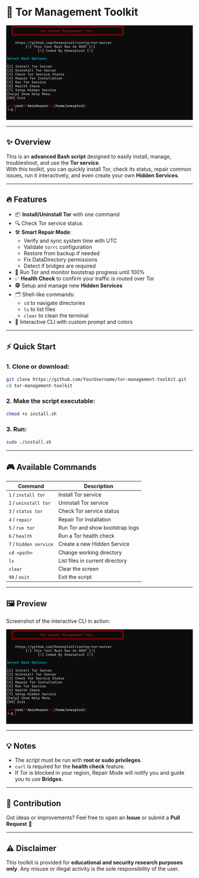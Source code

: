 # 🚀 Tor Management Toolkit  

<p align="center">
  <img src="screenshot.png" alt="Tor Manager CLI Preview" width="700"/>
</p>

---

## ✨ Overview

This is an **advanced Bash script** designed to easily install, manage, troubleshoot, and use the **Tor service**.  
With this toolkit, you can quickly install Tor, check its status, repair common issues, run it interactively, and even create your own **Hidden Services**.

---

## 🔥 Features

- 📦 **Install/Uninstall Tor** with one command  
- 🔍 Check Tor service status  
- 🛠 **Smart Repair Mode**:
  - Verify and sync system time with UTC
  - Validate `torrc` configuration
  - Restore from backup if needed
  - Fix DataDirectory permissions
  - Detect if bridges are required  
- 📡 Run Tor and monitor bootstrap progress until 100%  
- ✅ **Health Check** to confirm your traffic is routed over Tor  
- 🕵️ Setup and manage new **Hidden Services**  
- 🗂 Shell-like commands:  
  - `cd` to navigate directories  
  - `ls` to list files  
  - `clear` to clean the terminal  
- 🎨 Interactive CLI with custom prompt and colors  

---

## ⚡️ Quick Start

### 1. Clone or download:
```bash
git clone https://github.com/YourUsername/tor-management-toolkit.git
cd tor-management-toolkit
````

### 2. Make the script executable:

```bash
chmod +x install.sh
```

### 3. Run:

```bash
sudo ./install.sh
```

---

## 🎮 Available Commands

| Command                | Description                     |
| ---------------------- | ------------------------------- |
| `1` / `install tor`    | Install Tor service             |
| `2` / `uninstall tor`  | Uninstall Tor service           |
| `3` / `status tor`     | Check Tor service status        |
| `4` / `repair`         | Repair Tor installation         |
| `5` / `run tor`        | Run Tor and show bootstrap logs |
| `6` / `health`         | Run a Tor health check          |
| `7` / `hidden service` | Create a new Hidden Service     |
| `cd <path>`            | Change working directory        |
| `ls`                   | List files in current directory |
| `clear`                | Clear the screen                |
| `99` / `exit`          | Exit the script                 |

---

## 🖼 Preview

Screenshot of the interactive CLI in action:

<p align="center">
  <img src="screenshot.png" alt="Tor Manager Screenshot" width="600"/>
</p>

---

## 💡 Notes

* The script must be run with **root or sudo privileges**.
* `curl` is required for the **health check** feature.
* If Tor is blocked in your region, Repair Mode will notify you and guide you to use **Bridges**.

---

## 🤝 Contribution

Got ideas or improvements? Feel free to open an **Issue** or submit a **Pull Request** 🚀

---

## ⚠️ Disclaimer

This toolkit is provided for **educational and security research purposes only**.
Any misuse or illegal activity is the sole responsibility of the user.
